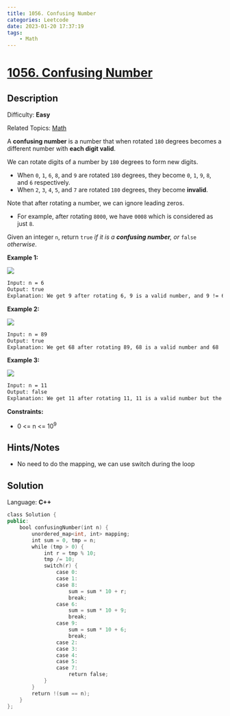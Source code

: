 ```yaml
---
title: 1056. Confusing Number
categories: Leetcode
date: 2023-01-20 17:37:19
tags:
    - Math
---
```


# [1056\. Confusing Number](https://leetcode.com/problems/confusing-number/)

## Description

Difficulty: **Easy**

Related Topics: [Math](https://leetcode.com/tag/https://leetcode.com/tag/math//)

A **confusing number** is a number that when rotated `180` degrees becomes a different number with **each digit valid**.

We can rotate digits of a number by `180` degrees to form new digits.

* When `0`, `1`, `6`, `8`, and `9` are rotated `180` degrees, they become `0`, `1`, `9`, `8`, and `6` respectively.
* When `2`, `3`, `4`, `5`, and `7` are rotated `180` degrees, they become **invalid**.

Note that after rotating a number, we can ignore leading zeros.

* For example, after rotating `8000`, we have `0008` which is considered as just `8`.

Given an integer `n`, return `true` _if it is a **confusing number**, or_ `false` _otherwise_.

**Example 1:**

![](https://assets.leetcode.com/uploads/2019/03/23/1268_1.png)

```bash
Input: n = 6
Output: true
Explanation: We get 9 after rotating 6, 9 is a valid number, and 9 != 6.
```

**Example 2:**

![](https://assets.leetcode.com/uploads/2019/03/23/1268_2.png)

```bash
Input: n = 89
Output: true
Explanation: We get 68 after rotating 89, 68 is a valid number and 68 != 89.
```

**Example 3:**

![](https://assets.leetcode.com/uploads/2019/03/26/1268_3.png)

```bash
Input: n = 11
Output: false
Explanation: We get 11 after rotating 11, 11 is a valid number but the value remains the same, thus 11 is not a confusing number
```

**Constraints:**

* 0 <= n <= 10<sup>9</sup>

## Hints/Notes

* No need to do the mapping, we can use switch during the loop

## Solution

Language: **C++**

```C++
class Solution {
public:
    bool confusingNumber(int n) {
        unordered_map<int, int> mapping;
        int sum = 0, tmp = n;
        while (tmp > 0) {
            int r = tmp % 10;
            tmp /= 10;
            switch(r) {
                case 0:
                case 1:
                case 8:
                    sum = sum * 10 + r;
                    break;
                case 6:
                    sum = sum * 10 + 9;
                    break;
                case 9:
                    sum = sum * 10 + 6;
                    break;
                case 2:
                case 3:
                case 4:
                case 5:
                case 7:
                    return false;
            }
        }
        return !(sum == n);
    }
};
```
